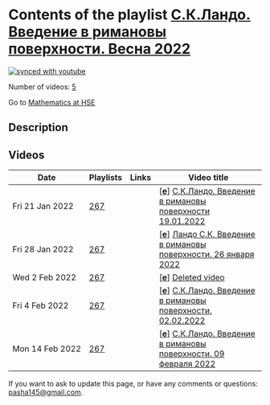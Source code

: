 # Contents of the playlist [С.К.Ландо. Введение в римановы поверхности. Весна 2022](https://www.youtube.com/playlist?list=PLq3E5oubNNoClc8jt7eTwdpw8_91aCp8F)

[![synced with youtube](https://img.shields.io/github/last-commit/mathphysschool/mathphysschool.github.io/autoupdate1?label=synced%20with%20youtube)](https://github.com/mathphysschool/mathphysschool.github.io/commits/autoupdate1)

Number of videos: [5](#videos)

Go to [Mathematics at HSE](../README.md)

## Description



## Videos

|Date|Playlists|Links|Video title|
|---|---|---|---|
| Fri&nbsp;21&nbsp;Jan&nbsp;2022 | [267](../playlists/267 "С.К.Ландо. Введение в римановы поверхности. Весна 2022") |  | [[**e**](https://studio.youtube.com/video/UyULiTTFcT4/edit "Edit")] [С.К.Ландо. Введение в римановы поверхности 19.01.2022](https://www.youtube.com/watch?v=UyULiTTFcT4&list=PLq3E5oubNNoClc8jt7eTwdpw8_91aCp8F) |
| Fri&nbsp;28&nbsp;Jan&nbsp;2022 | [267](../playlists/267 "С.К.Ландо. Введение в римановы поверхности. Весна 2022") |  | [[**e**](https://studio.youtube.com/video/qha8FtpIP_Q/edit "Edit")] [Ландо С.К. Введение в римановы поверхности. 26 января 2022](https://www.youtube.com/watch?v=qha8FtpIP_Q&list=PLq3E5oubNNoClc8jt7eTwdpw8_91aCp8F) |
| Wed&nbsp;2&nbsp;Feb&nbsp;2022 | [267](../playlists/267 "С.К.Ландо. Введение в римановы поверхности. Весна 2022") |  | [[**e**](https://studio.youtube.com/video/XDBMEi08w14/edit "Edit")] [Deleted video](https://www.youtube.com/watch?v=XDBMEi08w14&list=PLq3E5oubNNoClc8jt7eTwdpw8_91aCp8F "This video is unavailable.") |
| Fri&nbsp;4&nbsp;Feb&nbsp;2022 | [267](../playlists/267 "С.К.Ландо. Введение в римановы поверхности. Весна 2022") |  | [[**e**](https://studio.youtube.com/video/DbgCkbmgnVw/edit "Edit")] [С.К.Ландо. Введение в римановы поверхности. 02.02.2022](https://www.youtube.com/watch?v=DbgCkbmgnVw&list=PLq3E5oubNNoClc8jt7eTwdpw8_91aCp8F) |
| Mon&nbsp;14&nbsp;Feb&nbsp;2022 | [267](../playlists/267 "С.К.Ландо. Введение в римановы поверхности. Весна 2022") |  | [[**e**](https://studio.youtube.com/video/WPqfmuuc-3I/edit "Edit")] [С.К.Ландо. Введение в римановы поверхности. 09 февраля 2022](https://www.youtube.com/watch?v=WPqfmuuc-3I&list=PLq3E5oubNNoClc8jt7eTwdpw8_91aCp8F) |


 If you want to ask to update this page, or have any comments or questions: <pasha145@gmail.com>.